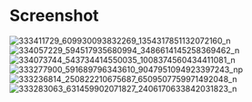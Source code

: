 # Screenshot

![333411729_609930093832269_1354317851132072160_n](https://user-images.githubusercontent.com/17096257/224969288-97a5c25a-110f-4a2b-bdf3-c32f79fb0105.jpg)
![334057229_594517935680994_3486614145258369462_n](https://user-images.githubusercontent.com/17096257/224969294-5b9dce76-35a9-4b02-aa48-cb1148414100.jpg)
![334073744_543734414550035_1008374560434411081_n](https://user-images.githubusercontent.com/17096257/224969297-bbdb75d4-b6ae-4eec-a288-8b9af66c871b.jpg)
![333277900_591689796343610_9047951094923397243_n](https://user-images.githubusercontent.com/17096257/224969284-ba6c8256-8571-4e2a-b22b-9d5d52e89518.jpg)p![333236814_250822210675687_6509507759971492048_n](https://user-images.githubusercontent.com/17096257/224969258-81f3aaaf-a693-46fc-8077-0e50422175dc.jpg)
![333283063_631459902071827_2406170633842031823_n](https://user-images.githubusercontent.com/17096257/224969286-c2a93aad-08c0-446a-8bc8-4738f50f8f61.jpg)
